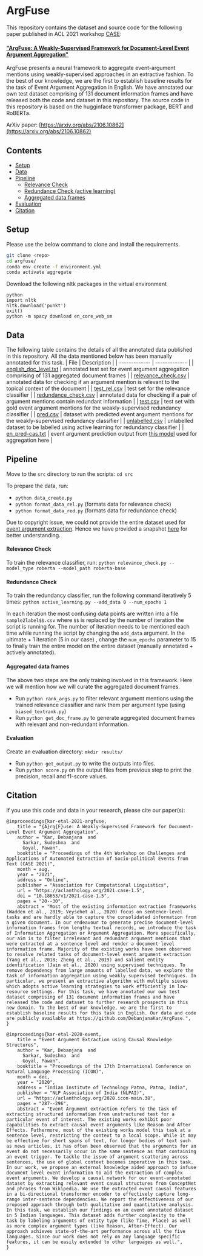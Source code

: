 # ArgFuse
This repository contains the dataset and source code for the following paper published in ACL 2021 workshop [CASE](https://aclanthology.org/events/acl-2021/#2021-case-1):

#### ["ArgFuse: A Weakly-Supervised Framework for Document-Level Event Argument Aggregation"](https://aclanthology.org/2021.case-1.5/)

ArgFuse presents a neural framework to aggregate event-argument mentions using weakly-supervised approaches in an extractive fashion. To the best of our knowledge,  we are the first to establish baseline results for the task of Event Argument Aggregation in English. We have annotated our own test dataset comprising of 131 document information frames and have released both the code and dataset in this repository. The source code in this repository is based on the hugginface transformer package, BERT and RoBERTa.

ArXiv paper: [https://arxiv.org/abs/2106.10862](https://arxiv.org/abs/2106.10862)

## Contents

+ [Setup](#setup)
+ [Data](#data)
+ [Pipeline](#pipeline)
  - [Relevance Check](#relevance-check)
  - [Redundance Check (active learning)](#redundance-check)
  - [Aggregated data frames](#aggregated-data-frames)
+ [Evaluation](#evaluation)
+ [Citation](#citation)

## Setup

Please use the below command to clone and install the requirements.

```bash
git clone <repo>
cd argfuse/
conda env create -f environment.yml
conda activate aggregate
```

Download the following nltk packages in the virtual environment

```
python
import nltk
nltk.download('punkt')
exit()
python -m spacy download en_core_web_sm
```

## Data

The following table contains the details of all the annotated data published in this repository. All the data mentioned below has been manually annotated for this task.
| File  | Description |
| ------------- | ------------- |
| [english_doc_level.txt](https://github.com/DebanjanaKar/ArgFuse/blob/main/data/english_doc_level.txt)  | annotated test set for event argument aggregation comprising of 131 aggregated document frames |
| [relevance_check.csv](https://github.com/DebanjanaKar/ArgFuse/blob/main/data/relevance_check.csv)  | annotated data for checking if an argument mention is relevant to the topical context of the document |
| [test_rel.csv](https://github.com/DebanjanaKar/ArgFuse/blob/main/data/test_rel.csv) | test set for the relevance classifier |
| [redundance_check.csv](https://github.com/DebanjanaKar/ArgFuse/blob/main/data/redundance_check.csv) | annotated data for checking if a pair of argument mentions contain redundant information |
| [test.csv](https://github.com/DebanjanaKar/ArgFuse/blob/main/data/test.csv) | test set with gold event argument mentions for the weakly-supervised redundancy classifier |
| [pred.csv](https://github.com/DebanjanaKar/ArgFuse/blob/main/data/pred.csv) |  dataset with predicted event argument mentions for the weakly-supervised redundancy classifier |
| [unlabelled.csv](https://github.com/DebanjanaKar/ArgFuse/blob/main/data/unlabelled.csv) | unlabelled dataset to be labelled using active learning for redundancy classifier |
| [en_pred-cas.txt](https://github.com/DebanjanaKar/ArgFuse/blob/main/data/en_pred-cas.txt) | event argument prediction output from [this model](https://aclanthology.org/2020.icon-main.38.pdf) used for aggregation here |

## Pipeline

Move to the `src` directory to run the scripts: `cd src`

To prepare the data, run:
+ `python data_create.py`
+ `python format_data_rel.py` (formats data for relevance check)
+ `python format_data_red.py` (formats data for redundance check)

Due to copyright issue, we could not provide the entire dataset used for [event argument extraction](https://aclanthology.org/2020.icon-main.38.pdf). Hence we have provided a snapshot [here](https://github.com/DebanjanaKar/ArgFuse/blob/main/resources) for better understanding.

#### Relevance Check

To train the relevance classifier, run: `python relevance_check.py --model_type roberta --model_path roberta-base`

#### Redundance Check

To train the redundancy classifier, run the following command iteratively 5 times: 
`python active_learning.py --add_data 0 --num_epochs 1`

In each iteration the most confusing data points are written into a file `sample2label$$.csv` where `$$` is replaced by the number of iteration the script is running for. The number of iteration needs to be mentioned each time while running the script by changing the `add_data` argument. In the ultimate + 1 iteration (5 in our case)
, change the `num_epochs` parameter to 15 to finally train the entire model on the entire dataset (manually annotated + actively annotated).

#### Aggregated data frames

The above two steps are the only training involved in this framework. Here we will mention how we will curate the aggregated document frames.

+ Run `python rank_args.py` to filter relevant argument mentions using the trained relevance classifier and rank them per argument type (using `biased_textrank.py`)
+ Run `python get_doc_frame.py` to generate aggregated document frames with relevant and non-redundant information.

#### Evaluation

Create an evaluation directory: `mkdir results/`

+ Run `python get_output.py` to write the outputs into files.
+ Run `python score.py` on the output files from previous step to print the precision, recall and f1-score values.

## Citation

If you use this code and data in your research, please cite our paper(s):

```
@inproceedings{kar-etal-2021-argfuse,
    title = "{A}rg{F}use: A Weakly-Supervised Framework for Document-Level Event Argument Aggregation",
    author = "Kar, Debanjana  and
      Sarkar, Sudeshna  and
      Goyal, Pawan",
    booktitle = "Proceedings of the 4th Workshop on Challenges and Applications of Automated Extraction of Socio-political Events from Text (CASE 2021)",
    month = aug,
    year = "2021",
    address = "Online",
    publisher = "Association for Computational Linguistics",
    url = "https://aclanthology.org/2021.case-1.5",
    doi = "10.18653/v1/2021.case-1.5",
    pages = "20--30",
    abstract = "Most of the existing information extraction frameworks (Wadden et al., 2019; Veysehet al., 2020) focus on sentence-level tasks and are hardly able to capture the consolidated information from a given document. In our endeavour to generate precise document-level information frames from lengthy textual records, we introduce the task of Information Aggregation or Argument Aggregation. More specifically, our aim is to filter irrelevant and redundant argument mentions that were extracted at a sentence level and render a document level information frame. Majority of the existing works have been observed to resolve related tasks of document-level event argument extraction (Yang et al., 2018; Zheng et al., 2019) and salient entity identification (Jain et al., 2020) using supervised techniques. To remove dependency from large amounts of labelled data, we explore the task of information aggregation using weakly supervised techniques. In particular, we present an extractive algorithm with multiple sieves which adopts active learning strategies to work efficiently in low-resource settings. For this task, we have annotated our own test dataset comprising of 131 document information frames and have released the code and dataset to further research prospects in this new domain. To the best of our knowledge, we are the first to establish baseline results for this task in English. Our data and code are publicly available at https://github.com/DebanjanaKar/ArgFuse.",
}
```

```
@inproceedings{kar-etal-2020-event,
    title = "Event Argument Extraction using Causal Knowledge Structures",
    author = "Kar, Debanjana  and
      Sarkar, Sudeshna  and
      Goyal, Pawan",
    booktitle = "Proceedings of the 17th International Conference on Natural Language Processing (ICON)",
    month = dec,
    year = "2020",
    address = "Indian Institute of Technology Patna, Patna, India",
    publisher = "NLP Association of India (NLPAI)",
    url = "https://aclanthology.org/2020.icon-main.38",
    pages = "287--296",
    abstract = "Event Argument extraction refers to the task of extracting structured information from unstructured text for a particular event of interest. The existing works exhibit poor capabilities to extract causal event arguments like Reason and After Effects. Futhermore, most of the existing works model this task at a sentence level, restricting the context to a local scope. While it may be effective for short spans of text, for longer bodies of text such as news articles, it has often been observed that the arguments for an event do not necessarily occur in the same sentence as that containing an event trigger. To tackle the issue of argument scattering across sentences, the use of global context becomes imperative in this task. In our work, we propose an external knowledge aided approach to infuse document level event information to aid the extraction of complex event arguments. We develop a causal network for our event-annotated dataset by extracting relevant event causal structures from ConceptNet and phrases from Wikipedia. We use the extracted event causal features in a bi-directional transformer encoder to effectively capture long-range inter-sentence dependencies. We report the effectiveness of our proposed approach through both qualitative and quantitative analysis. In this task, we establish our findings on an event annotated dataset in 5 Indian languages. This dataset adds further complexity to the task by labeling arguments of entity type (like Time, Place) as well as more complex argument types (like Reason, After-Effect). Our approach achieves state-of-the-art performance across all the five languages. Since our work does not rely on any language specific features, it can be easily extended to other languages as well.",
}
```


